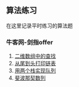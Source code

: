 ## 算法练习
在这里记录平时练习的算法题

### 牛客网-剑指offer

1. [二维数组中的查找](src/nowcoder/FindTest.java)
2. [从尾到头打印链表](src/nowcoder/PrintListFromTailToHeadTest.java)
3. [用两个栈实现队列](src/nowcoder/QueueTest.java)
4. [斐波那契数列](src/nowcoder/FibonacciTest.java)